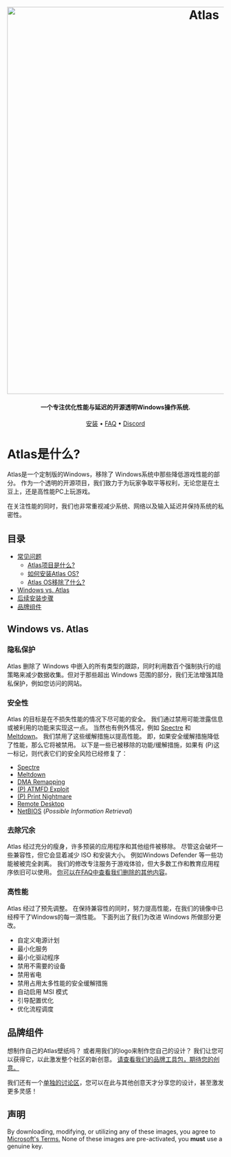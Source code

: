 <h1 align="center">
  <br>
  <a href="http://atlasos.net/"><img src="https://i.imgur.com/xV08gIt.png" alt="Atlas" width="900"></a>
</h1>
<h4 align="center">一个专注优化性能与延迟的开源透明Windows操作系统.</h4>

<p align="center">
  <a href="https://github.com/Atlas-OS/Atlas/wiki/2.-Installing">安装</a>
  •
  <a href="https://github.com/Atlas-OS/Atlas/wiki/1.-FAQ#contents">FAQ</a>
  •
  <a href="https://discord.gg/xx6S3g3HzE">Discord</a>
</p>

# Atlas是什么?

Atlas是一个定制版的Windows，移除了 Windows系统中那些降低游戏性能的部分。 作为一个透明的开源项目，我们致力于为玩家争取平等权利，无论您是在土豆上，还是高性能PC上玩游戏。

在关注性能的同时，我们也非常重视减少系统、网络以及输入延迟并保持系统的私密性。

## 目录

- [常见问题](https://github.com/Atlas-OS/Atlas/wiki/1.-FAQ)
  - [Atlas项目是什么?](https://github.com/Atlas-OS/Atlas/wiki/1.-FAQ#11-what-is-the-atlas-project)
  - [如何安装Atlas OS?](https://github.com/Atlas-OS/Atlas/wiki/1.-FAQ#12-how-do-i-install-atlas-os)
  - [Atlas OS移除了什么?](https://github.com/Atlas-OS/Atlas/wiki/1.-FAQ#13-whats-removed-in-atlas-os)
- <a href="#Windows vs. Atlas">Windows vs. Atlas</a>
- [后续安装步骤](https://github.com/Atlas-OS/Atlas/wiki/3.-Post-Install)
- [品牌组件](./img/brand-kit.zip)

## Windows vs. Atlas

### 隐私保护

Atlas 删除了 Windows 中嵌入的所有类型的跟踪，同时利用数百个强制执行的组策略来减少数据收集。但对于那些超出 Windows 范围的部分，我们无法增强其隐私保护，例如您访问的网站。

### 安全性

Atlas 的目标是在不损失性能的情况下尽可能的安全。 我们通过禁用可能泄露信息或被利用的功能来实现这一点。 当然也有例外情况，例如 [Spectre](https://spectreattack.com/spectre.pdf) 和 [Meltdown](https://meltdownattack.com/meltdown.pdf)。 我们禁用了这些缓解措施以提高性能。
即，如果安全缓解措施降低了性能，那么它将被禁用。
以下是一些已被移除的功能/缓解措施，如果有 (P)这一标记，则代表它们的安全风险已经修复了：

- [Spectre](https://spectreattack.com/spectre.pdf)
- [Meltdown](https://meltdownattack.com/meltdown.pdf)
- [DMA Remapping](https://docs.microsoft.com/en-us/windows/security/information-protection/kernel-dma-protection-for-thunderbolt)
- [(P) ATMFD Exploit](https://msrc.microsoft.com/update-guide/en-US/vulnerability/CVE-2020-1020)
- [(P) Print Nightmare](https://us-cert.cisa.gov/ncas/current-activity/2021/06/30/printnightmare-critical-windows-print-spooler-vulnerability)
- [Remote Desktop](https://cve.mitre.org/cgi-bin/cvekey.cgi?keyword=Windows+Remote+Desktop)
- [NetBIOS](https://en.wikipedia.org/wiki/NetBIOS) (*Possible Information Retrieval*)

### **去除冗余**

Atlas 经过充分的瘦身，许多预装的应用程序和其他组件被移除。 尽管这会破坏一些兼容性，但它会显着减少 ISO 和安装大小。 例如Windows Defender 等一些功能被被完全剥离。 我们的修改专注服务于游戏体验，但大多数工作和教育应用程序依旧可以使用。 [你可以在FAQ中查看我们删除的其他内容](https://github.com/Atlas-OS/Atlas/wiki/1.-FAQ#13-whats-removed-in-atlas-os)。

### 高性能

Atlas 经过了预先调整。 在保持兼容性的同时，努力提高性能，在我们的镜像中已经榨干了Windows的每一滴性能。 下面列出了我们为改进 Windows 所做部分更改。

- 自定义电源计划
- 最小化服务
- 最小化驱动程序
- 禁用不需要的设备
- 禁用省电
- 禁用占用太多性能的安全缓解措施
- 自动启用 MSI 模式
- 引导配置优化
- 优化流程调度

## 品牌组件
想制作自己的Atlas壁纸吗？ 或者用我们的logo来制作您自己的设计？ 我们让您可以获得它，以此激发整个社区的新创意。 [请查看我们的品牌工具包，期待您的创意。](./img/brand-kit.zip)

我们还有一个[单独的讨论区](https://github.com/Atlas-OS/Atlas/discussions/categories/community-artwork)，您可以在此与其他创意天才分享您的设计，甚至激发更多灵感！

## 声明

By downloading, modifying, or utilizing any of these images, you agree to [Microsoft's Terms.](https://www.microsoft.com/en-us/Useterms/Retail/Windows/10/UseTerms_Retail_Windows_10_English.htm) None of these images are pre-activated, you **must** use a genuine key.
